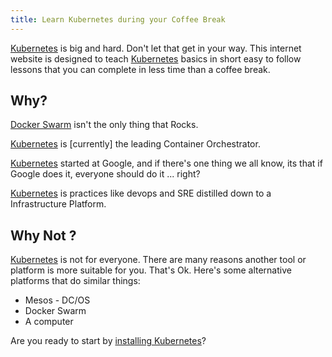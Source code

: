 ```yaml
---
title: Learn Kubernetes during your Coffee Break
---
```


[Kubernetes](https://kubernetes.io/) is big and hard. Don't let that get in your way. This internet website is designed to teach [Kubernetes](https://kubernetes.io/) basics in short easy to follow lessons that you can complete in less time than a coffee break.

## Why?

[Docker Swarm](https://dockerswarm.rocks/) isn't the only thing that Rocks.

[Kubernetes](https://kubernetes.io/) is [currently] the leading Container Orchestrator.

[Kubernetes](https://kubernetes.io/) started at Google, and if there's one thing we all know, its that if Google does it, everyone should do it ... right?

[Kubernetes](https://kubernetes.io/) is practices like devops and SRE distilled down to a Infrastructure Platform.

## Why Not ?

[Kubernetes](https://kubernetes.io/) is not for everyone. There are many reasons another tool or platform is more suitable for you. That's Ok. Here's some alternative platforms that do similar things:

* Mesos - DC/OS
* Docker Swarm
* A computer

Are you ready to start by [installing Kubernetes](/getting-started)?
